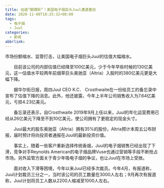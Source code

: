```yaml
---
title: 估值“脚踝斩”！美国电子烟巨头Juul遭遇重创
date: 2020-11-08T18:25:32+08:00
tags:
  - 电子烟
  - Juul
categories:
  - 新闻
abbrlink:
---
```


市场份额缩水、监管打击，让美国电子烟巨头Juul的估值大幅缩水。

　　目前该公司的内部估值已经降至100亿美元，少于今年早些时候的130亿美元，这一估值水平较两年前烟草巨头奥驰亚（Altria）入股时的380亿美元更是大幅下降。

　　据华尔街日报，周四Juul CEO K.C． Crosthwaite在一份给员工的备忘录中宣布了估值下降的消息。此外，他还披露，今年上半年公司销售收入为7.64亿美元，亏损4.23亿美元。

　　备忘录还表示，自Crosthwaite 2019年9月上任以来，Juul的年化运营费用已经从26亿美元下降至不到10亿美元，使公司拥有了更稳定的现金头寸。

　　Juul最大的股东奥驰亚（Altria）拥有35%的股份，Altria预计本周五公布财报，届时预计将向投资者通报在Juul的最新投资价值。

　　事实上，随着一些客户重新选择传统香烟，Juul的电子烟销售已经出现了下滑，竞争对手Reynolds American的电子烟品牌Vuse也通过营销等手段不断抢占市场。另外监管方面关于青少年吸电子烟的争议，也让Juul在市场上受挫。

　　面对收入下滑等困境，今年以来Juul已经多次裁员。今年4月，有报道称，Juul计划裁员三分之一，当时该公司的员工数量在3000人左右；9月再次有报道称，Juul计划将员工人数从2200人缩减至1000人左右。